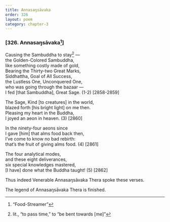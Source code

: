 ```yaml
---
title: Annasaŋsāvaka
order: 326
layout: poem
category: chapter-3
---
```


### \[326. Annasaŋsāvaka[^1]\]

Causing the Sambuddha to stay[^2] —  
the Golden-Colored Sambuddha,  
like something costly made of gold,  
Bearing the Thirty-two Great Marks,  
Siddhattha, Goal of All Success,  
the Lustless One, Unconquered One,  
who was going through the bazaar —  
I fed \[that Sambuddha\], Great Sage. (1-2) \[2858-2859\]

The Sage, Kind \[to creatures\] in the world,  
blazed forth \[his bright light\] on me then.  
Pleasing my heart in the Buddha,  
I joyed an aeon in heaven. (3) \[2860\]

In the ninety-four aeons since  
I gave \[him\] that alms food back then,  
I’ve come to know no bad rebirth:  
that’s the fruit of giving alms food. (4) \[2861\]

The four analytical modes,  
and these eight deliverances,  
six special knowledges mastered,  
\[I have\] done what the Buddha taught! (5) \[2862\]

Thus indeed Venerable Annasaŋsāvaka Thera spoke these verses.

The legend of Annasaŋsāvaka Thera is finished.

[^1]: “Food-Streamer”

[^2]: lit., “to pass time,” to “be bent towards \[me\]”
